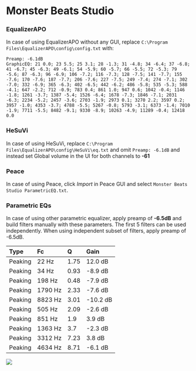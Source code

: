 # Monster Beats Studio

### EqualizerAPO
In case of using EqualizerAPO without any GUI, replace `C:\Program Files\EqualizerAPO\config\config.txt`
with:
```
Preamp: -6.1dB
GraphicEQ: 21 0.0; 23 5.5; 25 3.1; 28 -1.3; 31 -4.8; 34 -6.4; 37 -6.8; 41 -6.7; 45 -6.3; 49 -6.1; 54 -5.9; 60 -5.7; 66 -5.5; 72 -5.3; 79 -5.6; 87 -6.3; 96 -6.9; 106 -7.2; 116 -7.3; 128 -7.5; 141 -7.7; 155 -7.6; 170 -7.6; 187 -7.7; 206 -7.6; 227 -7.5; 249 -7.4; 274 -7.1; 302 -7.0; 332 -6.9; 365 -6.3; 402 -6.5; 442 -6.2; 486 -5.8; 535 -5.3; 588 -4.1; 647 -2.2; 712 -0.9; 783 0.4; 861 1.0; 947 0.6; 1042 -0.4; 1146 -1.8; 1261 -3.7; 1387 -5.4; 1526 -6.4; 1678 -7.3; 1846 -7.1; 2031 -6.3; 2234 -5.2; 2457 -3.6; 2703 -1.9; 2973 0.1; 3270 2.2; 3597 0.2; 3957 -1.0; 4353 -3.7; 4788 -5.5; 5267 -0.8; 5793 -3.1; 6373 -1.4; 7010 -1.9; 7711 -5.5; 8482 -9.1; 9330 -8.9; 10263 -4.9; 11289 -0.4; 12418 0.0
```

### HeSuVi
In case of using HeSuVi, replace `C:\Program Files\EqualizerAPO\config\HeSuVi\eq.txt` and omit `Preamp:
-6.1dB` and instead set Global volume in the UI for both channels to **-61**

### Peace
In case of using Peace, click *Import* in Peace GUI and select `Monster Beats Studio ParametricEQ.txt`.

### Parametric EQs
In case of using other parametric equalizer, apply preamp of **-6.5dB** and build filters manually
with these parameters. The first 5 filters can be used independently.
When using independent subset of filters, apply preamp of -6.5dB.

| Type    | Fc      |    Q | Gain     |
|:--------|:--------|:-----|:---------|
| Peaking | 22 Hz   | 1.75 | 12.0 dB  |
| Peaking | 34 Hz   | 0.93 | -8.9 dB  |
| Peaking | 198 Hz  | 0.48 | -7.9 dB  |
| Peaking | 1790 Hz | 2.33 | -7.6 dB  |
| Peaking | 8823 Hz | 3.01 | -10.2 dB |
| Peaking | 505 Hz  | 2.09 | -2.6 dB  |
| Peaking | 851 Hz  | 1.9  | 3.9 dB   |
| Peaking | 1363 Hz | 3.7  | -2.3 dB  |
| Peaking | 3312 Hz | 7.23 | 3.8 dB   |
| Peaking | 4634 Hz | 8.71 | -6.1 dB  |

![](https://raw.githubusercontent.com/jaakkopasanen/AutoEq/master/results/innerfidelity/sbaf-serious/Monster%20Beats%20Studio/Monster%20Beats%20Studio.png)